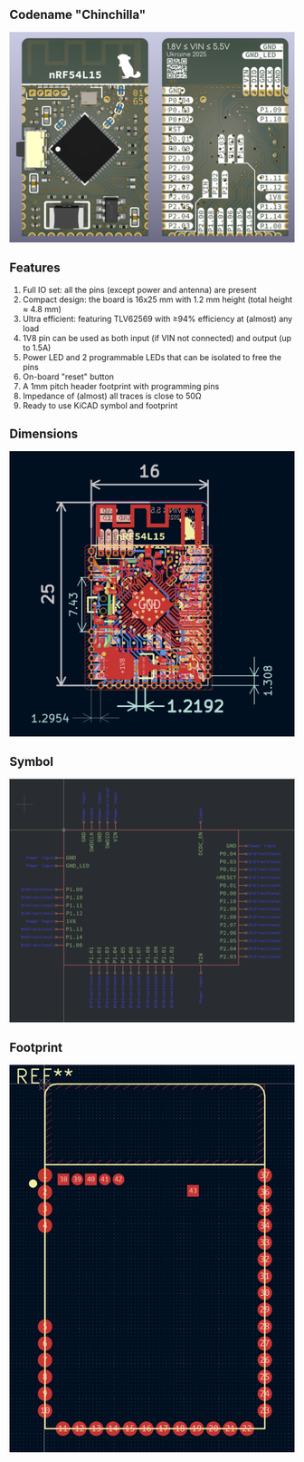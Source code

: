 ## Codename "Chinchilla"

![3D view](./images/3d.png)

## Features

1. Full IO set: all the pins (except power and antenna) are present
2. Compact design: the board is 16x25 mm with 1.2 mm height (total height ≈ 4.8 mm)
3. Ultra efficient: featuring TLV62569 with ≥94% efficiency at (almost) any load
4. 1V8 pin can be used as both input (if VIN not connected) and output (up to 1.5A)
5. Power LED and 2 programmable LEDs that can be isolated to free the pins
6. On-board "reset" button
7. A 1mm pitch header footprint with programming pins
8. Impedance of (almost) all traces is close to 50Ω
9. Ready to use KiCAD symbol and footprint

## Dimensions

![Dimensions](./images/dimensions.png)

## Symbol

![Symbol](./images/symbol.png)

## Footprint

![Footprint](./images/footprint.png)
